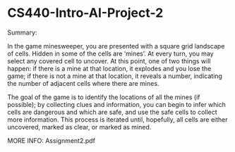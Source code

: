 # CS440-Intro-AI-Project-2

Summary:

In the game minesweeper, you are presented with a square grid landscape of cells. Hidden in some of the cells are ‘mines’. At every turn, you may select any covered cell to uncover. At this point, one of two things will happen: if there is a mine at that location, it explodes and you lose the game; if there is not a mine at that location, it reveals a number, indicating the number of adjacent cells where there are mines.

The goal of the game is to identify the locations of all the mines (if possible); by collecting clues and information, you can begin to infer which cells are dangerous and which are safe, and use the safe cells to collect more information. This process is iterated until, hopefully, all cells are either uncovered, marked as clear, or marked as mined.

MORE INFO: Assignment2.pdf
